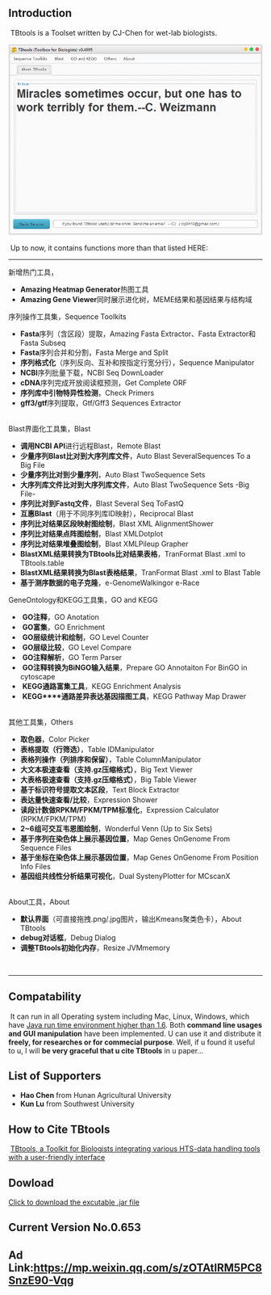 ## Introduction

​	TBtools is a Toolset written by CJ-Chen for wet-lab biologists. 



![TBtools main panel](./img/main.png)


​	Up to now, it contains functions more than that listed HERE:

------

新增热门工具，

* **Amazing Heatmap Generator**热图工具
* **Amazing Gene Viewer**同时展示进化树，MEME结果和基因结果与结构域

序列操作工具集，Sequence Toolkits
​	

* **Fasta**序列（含区段）提取，Amazing Fasta Extractor、Fasta Extractor和Fasta Subseq
* **Fasta**序列合并和分割，Fasta Merge and Split
* **序列格式化**（序列反向、互补和按指定行宽分行），Sequence Manipulator
* **NCBI**序列批量下载，NCBI Seq DownLoader
* **cDNA**序列完成开放阅读框预测，Get Complete ORF
* ​**序列库中引物特异性检测**，Check Primers
* ​**gff3/gtf**序列提取，Gtf/Gff3 Sequences Extractor

​	
Blast界面化工具集，Blast

* ​**调用NCBI API**进行远程Blast，Remote Blast
* **少量序列Blast比对到大序列库文件**，Auto Blast SeveralSequences To a Big File
* **少量序列比对到少量序列**，Auto Blast TwoSequence Sets
* **大序列库文件比对到大序列库文件**，Auto Blast TwoSequence Sets -Big File-
* ​**序列比对到Fastq文件**，Blast Several Seq ToFastQ
* ​**互惠Blast**（用于不同序列库ID映射），Reciprocal Blast
* ​**序列比对结果区段映射图绘制**，Blast XML AlignmentShower
* ​**序列比对结果点阵图绘制**，Blast XMLDotplot
* ​**序列比对结果堆叠图绘制**，Blast XMLPileup Grapher
* ​**BlastXML结果转换为TBtools比对结果表格**，TranFormat Blast .xml to TBtools.table
* ​**BlastXML结果转换为Blast表格结果**，TranFormat Blast .xml to Blast Table
* ​**基于测序数据的电子克隆**，e-GenomeWalkingor e-Race

GeneOntology和KEGG工具集，GO and KEGG

* ​ **GO注释**，GO Anotation
* ​ **GO富集**，GO Enrichment
* ​ **GO层级统计和绘制**，GO Level Counter
* ​ **GO层级比较**，GO Level Compare
* ​ **GO注释解析**，GO Term Parser
* ​ **GO注释转换为BiNGO输入结果**，Prepare GO Annotaiton For BinGO in cytoscape
* ​ **KEGG通路富集工具**，KEGG Enrichment Analysis
* ​ **KEGG****通路差异表达基因描图工具**，KEGG Pathway Map Drawer

​	
其他工具集，Others
​	

* **取色器**，Color Picker
* ​**表格提取（行筛选）**，Table IDManipulator
* ​**表格列操作（列排序和保留）**，Table ColumnManipulator
* ​**大文本极速查看（支持.gz压缩格式）**，Big Text Viewer
* ​**大表格极速查看（支持.gz压缩格式）**，Big Table Viewer
* ​**基于标识符号提取文本区段**，Text Block Extractor
* ​**表达量快速查看/比较**，Expression Shower
* ​**读段计数做RPKM/FPKM/TPM标准化**，Expression Calculator (RPKM/FPKM/TPM)
* ​**2~6组可交互韦恩图绘制**，Wonderful Venn (Up to Six Sets)
* ​**基于序列在染色体上展示基因位置**，Map Genes OnGenome From Sequence Files
* ​**基于坐标在染色体上展示基因位置**，Map Genes OnGenome From Position Info Files
* ​**基因组共线性分析结果可视化**，Dual SystenyPlotter for MCscanX

​	
About工具，About

* ​**默认界面**（可直接拖拽.png/.jpg图片，输出Kmeans聚类色卡），About TBtools
* ​**debug对话框**，Debug Dialog
* ​**调整TBtools初始化内存**，Resize JVMmemory

​	

-----



## Compatability

​	It can run in all Operating system including Mac, Linux, Windows, which have [Java run time environment higher than 1.6](http://www.oracle.com/technetwork/java/javase/downloads/jre8-downloads-2133155.html).  Both **command line usages and GUI manipulation** have been implemented.  U can use it and distribute it **freely, for researches or for commecial purpose**. 
Well, if u found it useful to u, I will **be very graceful that u cite TBtools** in u paper...    



## List of Supporters

* **Hao Chen** from Hunan Agricultural University  
* **Kun Lu** from Southwest University  




## How to Cite TBtools

​	[TBtools, a Toolkit for Biologists integrating various HTS-data handling tools with a user-friendly interface](https://www.biorxiv.org/content/early/2018/03/27/289660)



## Dowload

[Click to download the excutable .jar file](https://github.com/CJ-Chen/TBtools/archive/master.zip)


## Current Version No.0.653


## Ad Link:https://mp.weixin.qq.com/s/zOTAtlRM5PC8SnzE90-Vqg
